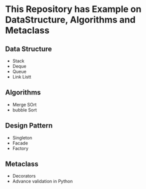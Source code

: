 # This Repository has Example on DataStructure, Algorithms and Metaclass

## Data Structure 
* Stack
* Deque
* Queue
* Link Listt

## Algorithms 
* Merge SOrt
* bubble Sort 

##  Design Pattern 
* Singleton
* Facade 
* Factory 

## Metaclass 
* Decorators 
* Advance validation in Python
